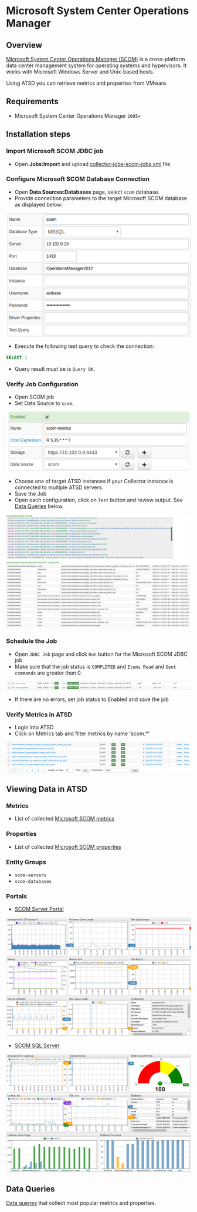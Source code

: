 # Microsoft System Center Operations Manager
## Overview

[Microsoft System Center Operations Manager
(SCOM)](http://www.microsoft.com/en-us/server-cloud/products/system-center-2012-r2/ "Microsoft SCOM")
is a cross-platform data center management system for operating systems
and hypervisors. It works with Microsoft Windows Server and Unix-based
hosts.

Using ATSD you can retrieve metrics and properties from VMware.

## Requirements

- Microsoft System Center Operations Manager `2005+`

## Installation steps

### Import Microsoft SCOM JDBC job

* Open **Jobs:Import** and upload [collector-jobs-scom-jobs.xml](collector-jobs-scom-jobs.xml) file

### Configure Microsoft SCOM Database Connection

* Open **Data Sources:Databases** page, select `scom` database.
* Provide connection parameters to the target Microsoft SCOM database as displayed below:

![](images/scom-datasource.png)

* Execute the following test query to check the connection:

```SQL
SELECT 1
```

* Query result must be is `Query OK`.


### Verify Job Configuration

* Open SCOM job
* Set Data Source to `scom`.

![](images/scom-job.png)

* Choose one of target ATSD instances if your Collector instance is connected to multiple ATSD servers.
* Save the Job
* Open each configuration, click on `Test` button and review output. See [Data Queries](#data-queries) below.

![](images/test_result.png)

### Schedule the Job

* Open `JDBC Job` page and click `Run` button for the Microsoft SCOM JDBC job.
* Make sure that the job status is `COMPLETED` and `Items Read` and `Sent commands` are greater than 0.

![](images/test_run.png)

* If there are no errors, set job status to Enabled and save the job

### Verify Metrics in ATSD

* Login into ATSD
* Click on Metrics tab and filter metrics by name 'scom.*'

![](images/atsd_metrics.png)

## Viewing Data in ATSD

### Metrics

* List of collected [Microsoft SCOM metrics](metric-list.md)

### Properties
* List of collected [Microsoft SCOM properties](properties-list.md)

### Entity Groups

-   `scom-servers`
-   `scom-databases`

### Portals

* [SCOM Server Portal](http://axibase.com/chartlab/693b4f8d)

![](images/scom_server_portal.png)

* [SCOM SQL Server](http://axibase.com/chartlab/693b4f8d/2/)

![](images/scom_sql_server_portal.png)


## Data Queries
[Data queries](data-queries.md) that collect most popular metrics and properties.